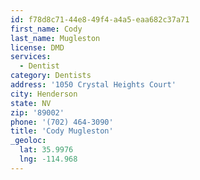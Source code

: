 ```yaml
---
id: f78d8c71-44e8-49f4-a4a5-eaa682c37a71
first_name: Cody
last_name: Mugleston
license: DMD
services:
  - Dentist
category: Dentists
address: '1050 Crystal Heights Court'
city: Henderson
state: NV
zip: '89002'
phone: '(702) 464-3090'
title: 'Cody Mugleston'
_geoloc:
  lat: 35.9976
  lng: -114.968
---
```


